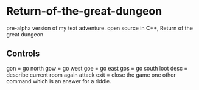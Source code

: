 # Return-of-the-great-dungeon
pre-alpha version of my text adventure. open source in C++, Return of the great dungeon

Controls
--------
gon = go north
gow = go west
goe = go east
gos = go south
loot
desc = describe current room again
attack
exit = close the game
one other command which is an answer for a riddle.
